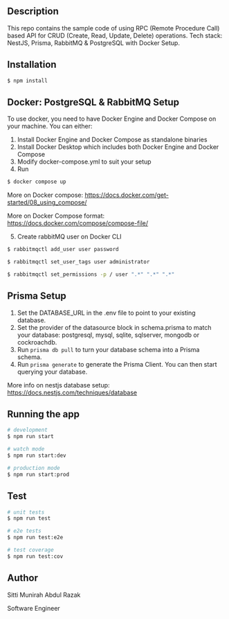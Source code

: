 ## Description

This repo contains the sample code of using RPC (Remote Procedure Call) based API for CRUD (Create, Read, Update, Delete) operations.
Tech stack: NestJS, Prisma, RabbitMQ & PostgreSQL with Docker Setup.

## Installation

```bash
$ npm install
```
## Docker: PostgreSQL & RabbitMQ Setup
To use docker, you need to have Docker Engine and Docker Compose on your machine. You can either:

1. Install Docker Engine and Docker Compose as standalone binaries
2. Install Docker Desktop which includes both Docker Engine and Docker Compose
3. Modify docker-compose.yml to suit your setup
4. Run 

```bash
$ docker compose up
```

More on Docker compose: https://docs.docker.com/get-started/08_using_compose/ 

More on Docker Compose format: https://docs.docker.com/compose/compose-file/ 

5. Create rabbitMQ user on Docker CLI

```bash
$ rabbitmqctl add_user user password
```

```bash
$ rabbitmqctl set_user_tags user administrator
```

```bash
$ rabbitmqctl set_permissions -p / user ".*" ".*" ".*"
```

## Prisma Setup

1. Set the DATABASE_URL in the .env file to point to your existing database.
2. Set the provider of the datasource block in schema.prisma to match your database: postgresql, mysql, sqlite, sqlserver, mongodb or cockroachdb.
3. Run ```prisma db pull``` to turn your database schema into a Prisma schema.
4. Run ```prisma generate``` to generate the Prisma Client. You can then start querying your database.

More info on nestjs database setup: https://docs.nestjs.com/techniques/database 

## Running the app

```bash
# development
$ npm run start

# watch mode
$ npm run start:dev

# production mode
$ npm run start:prod
```

## Test

```bash
# unit tests
$ npm run test

# e2e tests
$ npm run test:e2e

# test coverage
$ npm run test:cov
```
## Author
Sitti Munirah Abdul Razak

Software Engineer
